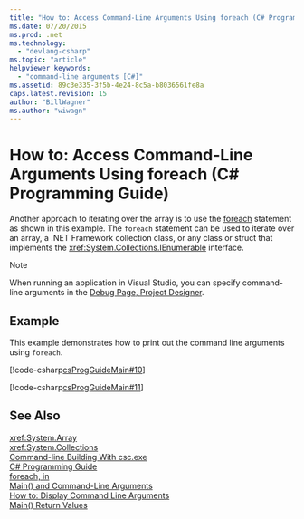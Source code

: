 ```yaml
---
title: "How to: Access Command-Line Arguments Using foreach (C# Programming Guide)"
ms.date: 07/20/2015
ms.prod: .net
ms.technology: 
  - "devlang-csharp"
ms.topic: "article"
helpviewer_keywords: 
  - "command-line arguments [C#]"
ms.assetid: 89c3e335-3f5b-4e24-8c5a-b8036561fe8a
caps.latest.revision: 15
author: "BillWagner"
ms.author: "wiwagn"
---
```

# How to: Access Command-Line Arguments Using foreach (C# Programming Guide)
Another approach to iterating over the array is to use the [foreach](../../../csharp/language-reference/keywords/foreach-in.md) statement as shown in this example. The `foreach` statement can be used to iterate over an array, a .NET Framework collection class, or any class or struct that implements the <xref:System.Collections.IEnumerable> interface.  
  
> [!NOTE]
>  When running an application in Visual Studio, you can specify command-line arguments in the [Debug Page, Project Designer](/visualstudio/ide/reference/debug-page-project-designer).  
  
## Example  
 This example demonstrates how to print out the command line arguments using `foreach`.  
  
 [!code-csharp[csProgGuideMain#10](../../../csharp/programming-guide/inside-a-program/codesnippet/CSharp/how-to-access-command-line-arguments-using-foreach_1.cs)]  
  
 [!code-csharp[csProgGuideMain#11](../../../csharp/programming-guide/inside-a-program/codesnippet/CSharp/how-to-access-command-line-arguments-using-foreach_2.cs)]  
  
## See Also  
 <xref:System.Array>  
 <xref:System.Collections>  
 [Command-line Building With csc.exe](../../../csharp/language-reference/compiler-options/command-line-building-with-csc-exe.md)  
 [C# Programming Guide](../../../csharp/programming-guide/index.md)  
 [foreach, in](../../../csharp/language-reference/keywords/foreach-in.md)  
 [Main() and Command-Line Arguments](../../../csharp/programming-guide/main-and-command-args/index.md)  
 [How to: Display Command Line Arguments](../../../csharp/programming-guide/main-and-command-args/how-to-display-command-line-arguments.md)  
 [Main() Return Values](../../../csharp/programming-guide/main-and-command-args/main-return-values.md)
